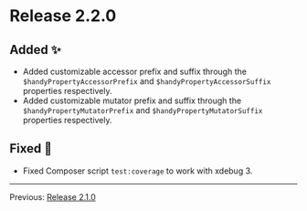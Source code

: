 # Release 2.2.0

## Added :sparkles:

- Added customizable accessor prefix and suffix through the `$handyPropertyAccessorPrefix` and `$handyPropertyAccessorSuffix` properties respectively.
- Added customizable mutator prefix and suffix through the `$handyPropertyMutatorPrefix` and `$handyPropertyMutatorSuffix` properties respectively.

## Fixed :bug:

- Fixed Composer script `test:coverage` to work with xdebug 3.

---
Previous: [Release 2.1.0](CHANGELOG-2.1.0.md)
